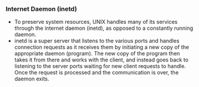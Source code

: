 
### Internet Daemon (inetd)
- To preserve system resources, UNIX handles many of its services through the internet daemon (inetd), as opposed to a constantly running daemon.
- inetd is a super server that listens to the various ports and handles connection requests as it receives them by initiating a new copy of the appropriate daemon (program). The new copy of the program then takes it from there and works with the client, and instead goes back to listening to the server ports waiting for new client requests to handle. Once the request is processed and the communication is over, the daemon exits.
